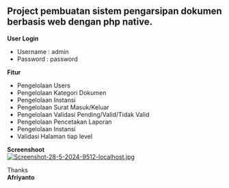 ## Project pembuatan sistem pengarsipan dokumen berbasis web dengan php native.

<strong>User Login</strong> <br>
* Username : admin <br>
* Password : password <br>

<strong>Fitur</strong> <br>
* Pengelolaan Users <br>
* Pengelolaan Kategori Dokumen <br>
* Pengelolaan Instansi <br>
* Pengelolaan Surat Masuk/Keluar <br>
* Pengelolaan Validasi Pending/Valid/Tidak Valid <br>
* Pengelolaan Pencetakan Laporan <br>
* Pengelolaan Instansi <br>
* Validasi Halaman tiap level <br>

<strong>Screenshoot</strong> <br>
[![Screenshot-28-5-2024-9512-localhost.jpg](https://i.postimg.cc/XJpQH5Hc/Screenshot-28-5-2024-9512-localhost.jpg)](https://postimg.cc/sQCY1MRv)

Thanks <br>
<b>Afriyanto
